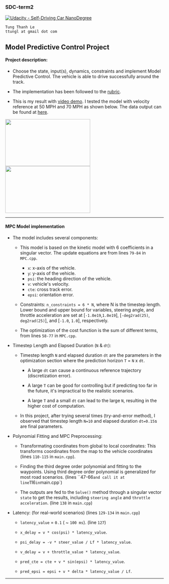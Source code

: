 ### SDC-term2
[![Udacity - Self-Driving Car NanoDegree](https://s3.amazonaws.com/udacity-sdc/github/shield-carnd.svg)](http://www.udacity.com/drive)
    
    Tung Thanh Le
    ttungl at gmail dot com
   
**Model Predictive Control Project**
---


#### Project description: 
* Choose the state, input(s), dynamics, constraints and implement Model Predictive Control. The vehicle is able to drive successfully around the track.

* The implementation has been followed to the [rubric](https://review.udacity.com/#!/rubrics/896/view). 

* This is my result with [video demo](https://youtu.be/3PFlztq836s). I tested the model with velocity reference at 50 MPH and 70 MPH as shown below. The data output can be found at [here](https://github.com/ttungl/SDC-term2-Model-Predictive-Control/tree/master/datat_output).

<img src="https://github.com/ttungl/SDC-term2-Model-Predictive-Control/blob/master/gifs/gif_50.gif" height="149" width="270"> <img src="https://github.com/ttungl/SDC-term2-Model-Predictive-Control/blob/master/gifs/gif_70.gif" height="149" width="270"> 

---

#### MPC Model implementation

* The model includes several components:
	
	+ This model is based on the kinetic model with 6 coefficients in a singular vector. The update equations are from lines `79-84` in `MPC.cpp`.
		* `x`: x-axis of the vehicle.
		* `y`: y-axis of the vehicle.
		* `psi`: the heading direction of the vehicle.
		* `v`: vehicle's velocity.
		* `cte`: cross track error.
		* `epsi`: orientation error.

	+ Constraints: `n_constraints = 6 * N`, where N is the timestep length. Lower bound and upper bound for variables, steering angle, and throttle acceleration are set at [`-1.0e19`,`1.0e19`], [`-deg2rad(25)`, `deg2rad(25)`], and [`-1.0`, `1.0`], respectively. 

	+ The optimization of the cost function is the sum of different terms, from lines `58-77` in `MPC.cpp`.
		
* Timestep Length and Elapsed Duration (`N` & `dt`):
	
	+ Timestep length `N` and elapsed duration `dt` are the parameters in the optimization section where the prediction horizon `T` = `N` x `dt`. 

		* A large `dt` can cause a continuous reference trajectory (discretization error).
	
		* A large `T` can be good for controlling but if predicting too far in the future, it's impractical to the realistic scenarios.
	
		* A large `T` and a small `dt` can lead to the large `N`, resulting in the higher cost of computation.
	
	+ In this project, after trying several times (try-and-error method), I observed that timestep length `N=10` and elapsed duration `dt=0.15`s are final parameters. 


* Polynomial Fitting and MPC Preprocessing:
	+ Transformating coordinates from global to local coordinates: This transforms coordinates from the map to the vehicle coordinates (lines `110-115` in `main.cpp`).
	
	+ Finding the third degree order polynomial and fitting to the waypoints. Using third degree order polynomial is generalized for most road scenarios. (lines ``47-66` and call it at line `116` in `main.cpp`)
	
	+ The outputs are fed to the `Solve()` method through a singular vector `state` to get the results, including `steering angle` and `throttle acceleration`. (line `138` in `main.cpp`)

* Latency: (for real-world scenarios) (lines `129-134` in `main.cpp`)
	+ `latency_value` = `0.1` ( ~ `100 ms`). (line `127`)
	
	+ `x_delay = v * cos(psi) * latency_value`.
    
    + `psi_delay = -v * steer_value / Lf * latency_value`.
    
    + `v_delay = v + throttle_value * latency_value`.

    + `pred_cte = cte + v * sin(epsi) * latency_value`.
    
    + `pred_epsi = epsi + v * delta * latency_value / Lf`.

---